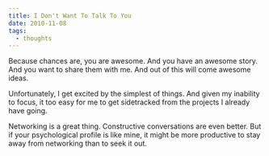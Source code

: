 ```yaml
---
title: I Don't Want To Talk To You
date: 2010-11-08
tags:
  - thoughts
---
```


Because chances are, you are awesome. And you have an awesome story. And you want to share them with me. And out of this will come awesome ideas.

Unfortunately, I get excited by the simplest of things. And given my inability to focus, it too easy for me to get sidetracked from the projects I already have going.

Networking is a great thing. Constructive conversations are even better. But if your psychological profile is like mine, it might be more productive to stay away from networking than to seek it out.
